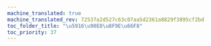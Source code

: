 ```yaml
---
machine_translated: true
machine_translated_rev: 72537a2d527c63c07aa5d2361a8829f3895cf2bd
toc_folder_title: "\u5916\u90E8\u8F9E\u66F8"
toc_priority: 37
---
```


